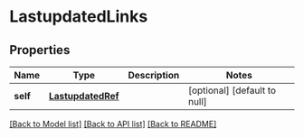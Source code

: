 # LastupdatedLinks

## Properties
Name | Type | Description | Notes
------------ | ------------- | ------------- | -------------
**self** | [**LastupdatedRef**](LastupdatedRef.md) |  | [optional] [default to null]

[[Back to Model list]](../README.md#documentation-for-models) [[Back to API list]](../README.md#documentation-for-api-endpoints) [[Back to README]](../README.md)



